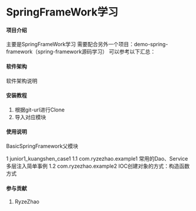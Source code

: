 # SpringFrameWork学习

#### 项目介绍
主要是SpringFrameWork学习
需要配合另外一个项目：demo-spring-framework（spring-framework源码学习）
可以参考以下汇总：


#### 软件架构
软件架构说明


#### 安装教程

1. 根据git-url进行Clone
2. 导入对应模块

#### 使用说明
BasicSpringFramework父模块

1   junior1_kuangshen_case1
1.1     com.ryzezhao.example1                       常用的Dao、Service多层注入简单事例
1.2     com.ryzezhao.example2                       IOC创建对象的方式：构造函数方式








#### 参与贡献
1. RyzeZhao

